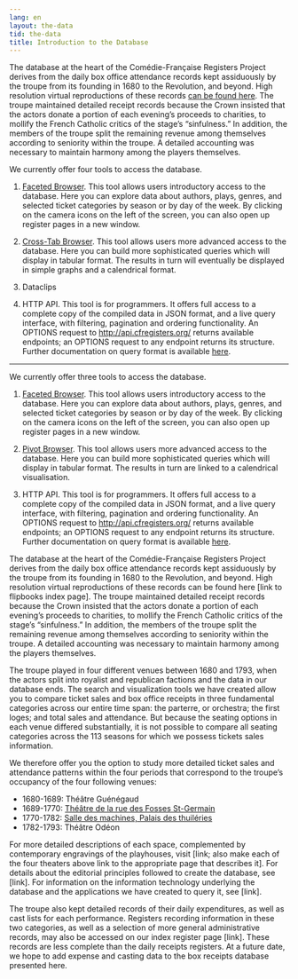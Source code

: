 ```yaml
---
lang: en
layout: the-data
tid: the-data
title: Introduction to the Database
---
```

The database at the heart of the Com&eacute;die-Française Registers Project derives from the daily box office attendance records kept assiduously by the troupe from its founding in 1680 to the Revolution, and beyond. High resolution virtual reproductions of these records [can be found here](/en/registers/). The troupe maintained detailed receipt records because the Crown insisted that the actors donate a portion of each evening’s proceeds to charities, to mollify the French Catholic critics of the stage&rsquo;s &ldquo;sinfulness.&rdquo; In addition, the members of the troupe split the remaining revenue among themselves according to seniority within the troupe. A detailed accounting was necessary to maintain harmony among the players themselves.

We currently offer four tools to access the database.

1. [Faceted Browser](http://app.cfregisters.org/registers).
This tool allows users introductory access to the database. Here you can explore data about authors, plays, genres, and selected ticket categories by season or by day of the week. By clicking on the camera icons on the left of the screen, you can also open up register pages in a new window.

2. [Cross-Tab Browser](/app).
This tool allows users more advanced access to the database. Here you can build more sophisticated queries which will display in tabular format. The results in turn will eventually be displayed in simple graphs and a calendrical format.

3. Dataclips

4. HTTP API.
This tool is for programmers. It offers full access to a complete copy of the compiled data in JSON format, and a live query interface, with filtering, pagination and ordering functionality. An OPTIONS request to http://api.cfregisters.org/ returns available endpoints; an OPTIONS request to any endpoint returns its structure. Further documentation on query format is available <a href="https://github.com/begriffs/postgrest/wiki/Routing">here</a>.

***

We currently offer three tools to access the database.

1. <a href="http://app.cfregisters.org/registers" target="_blank">Faceted Browser</a>.
This tool allows users introductory access to the database. Here you can explore data about authors, plays, genres, and selected ticket categories by season or by day of the week. By clicking on the camera icons on the left of the screen, you can also open up register pages in a new window.

2. [Pivot Browser](/app).
This tool allows users more advanced access to the database. Here you can build more sophisticated queries which will display in tabular format. The results in turn are linked to a calendrical visualisation.

3. HTTP API.
This tool is for programmers. It offers full access to a complete copy of the compiled data in JSON format, and a live query interface, with filtering, pagination and ordering functionality. An OPTIONS request to http://api.cfregisters.org/ returns available endpoints; an OPTIONS request to any endpoint returns its structure. Further documentation on query format is available <a href="https://github.com/begriffs/postgrest/wiki/Routing">here</a>.

The database at the heart of the Com&eacute;die-Française Registers Project derives from the daily box office attendance records kept assiduously by the troupe from its founding in 1680 to the Revolution, and beyond. High resolution virtual reproductions of these records can be found here [link to flipbooks index page]. The troupe maintained detailed receipt records because the Crown insisted that the actors donate a portion of each evening’s proceeds to charities, to mollify the French Catholic critics of the stage&rsquo;s &ldquo;sinfulness.&rdquo; In addition, the members of the troupe split the remaining revenue among themselves according to seniority within the troupe. A detailed accounting was necessary to maintain harmony among the players themselves.

The troupe played in four different venues between 1680 and 1793, when the actors split into royalist and republican factions and the data in our database ends. The search and visualization tools we have created allow you to compare ticket sales and box office receipts in three fundamental categories across our entire time span: the parterre, or orchestra; the first loges; and total sales and attendance. But because the seating options in each venue differed substantially, it is not possible to compare all seating categories across the 113 seasons for which we possess tickets sales information.

We therefore offer you the option to study more detailed ticket sales and attendance patterns within the four periods that correspond to the troupe&rsquo;s occupancy of the four following venues:

* 1680-1689: Th&eacute;âtre Gu&eacute;n&eacute;gaud
* 1689-1770: [Th&eacute;&acirc;tre de la rue des Fosses St-Germain](/en/the-data/theater-venues/salle-de-la-rue-des-fosses-saint-germain-des-pres)
* 1770-1782: [Salle des machines, Palais des thuil&eacute;ries](/en/the-data/theater-venues/salle-des-machines-palais-des-tuileries)
* 1782-1793: Th&eacute;âtre Od&eacute;on

For more detailed descriptions of each space, complemented by contemporary engravings of the playhouses, visit [link; also make each of the four theaters above link to the appropriate page that describes it]. For details about the editorial principles followed to create the database, see [link]. For information on the information technology underlying the database and the applications we have created to query it, see [link].

The troupe also kept detailed records of their daily expenditures, as well as cast lists for each performance. Registers recording information in these two categories, as well as a selection of more general administrative records, may also be accessed on our index register page [link]. These records are less complete than the daily receipts registers. At a future date, we hope to add expense and casting data to the box receipts database presented here.
